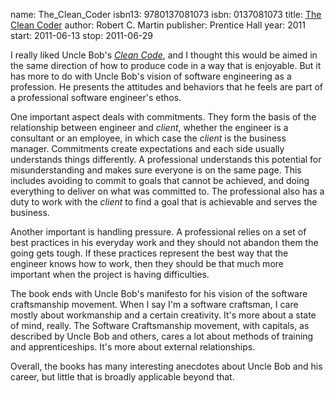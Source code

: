 name: The_Clean_Coder
isbn13: 9780137081073
isbn: 0137081073
title: [The Clean Coder](http://amzn.com/0137081073)
author: Robert C. Martin
publisher: Prentice Hall
year: 2011
start: 2011-06-13
stop: 2011-06-29

I really liked Uncle Bob's [_Clean Code_](#Clean_Code), and I thought
this would be aimed in the same direction of how to produce code in a way that
is enjoyable.  But it has more to do with Uncle Bob's vision of software
engineering as a profession.  He presents the attitudes and behaviors that he
feels are part of a professional software engineer's ethos.

One important aspect deals with commitments.  They form the basis of the
relationship between engineer and _client_, whether the engineer is a consultant
or an employee, in which case the _client_ is the business manager.  Commitments
create expectations and each side usually understands things differently.  A
professional understands this potential for misunderstanding and makes sure
everyone is on the same page.  This includes avoiding to commit to goals that
cannot be achieved, and doing everything to deliver on what was committed to.
The professional also has a duty to work with the _client_ to find a goal that
is achievable and serves the business.

Another important is handling pressure.  A professional relies on a set of best
practices in his everyday work and they should not abandon them the going gets
tough.  If these practices represent the best way that the engineer knows how to
work, then they should be that much more important when the project is having
difficulties.

The book ends with Uncle Bob's manifesto for his vision of the software
craftsmanship movement.  When I say I'm a software craftsman, I care mostly
about workmanship and a certain creativity.  It's more about a state of mind,
really.  The Software Craftsmanship movement, with capitals, as described by
Uncle Bob and others, cares a lot about methods of training and apprenticeships.
It's more about external relationships.

Overall, the books has many interesting anecdotes about Uncle Bob and his
career, but little that is broadly applicable beyond that.
